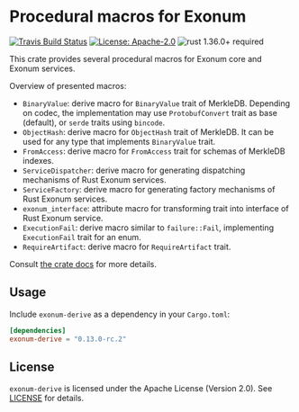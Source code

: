 # Procedural macros for Exonum

[![Travis Build Status](https://img.shields.io/travis/exonum/exonum/master.svg?label=Linux%20Build)](https://travis-ci.com/exonum/exonum)
[![License: Apache-2.0](https://img.shields.io/github/license/exonum/exonum.svg)](https://github.com/exonum/exonum/blob/master/LICENSE)
![rust 1.36.0+ required](https://img.shields.io/badge/rust-1.36.0+-blue.svg?label=Required%20Rust)

This crate provides several procedural macros for Exonum core and Exonum services.

Overview of presented macros:

- `BinaryValue`: derive macro for `BinaryValue` trait of MerkleDB.
  Depending on codec, the implementation may use `ProtobufConvert`
  trait as base (default), or `serde` traits using `bincode`.
- `ObjectHash`: derive macro for `ObjectHash` trait of MerkleDB.
  It can be used for any type that implements `BinaryValue` trait.
- `FromAccess`: derive macro for `FromAccess` trait for schemas of
  MerkleDB indexes.
- `ServiceDispatcher`: derive macro for generating dispatching mechanisms
  of Rust Exonum services.
- `ServiceFactory`: derive macro for generating factory mechanisms
  of Rust Exonum services.
- `exonum_interface`: attribute macro for transforming trait into interface
  of Rust Exonum service.
- `ExecutionFail`: derive macro similar to `failure::Fail`, implementing
  `ExecutionFail` trait for an enum.
- `RequireArtifact`: derive macro for `RequireArtifact` trait.

Consult [the crate docs](https://docs.rs/exonum-derive) for more details.

## Usage

Include `exonum-derive` as a dependency in your `Cargo.toml`:

```toml
[dependencies]
exonum-derive = "0.13.0-rc.2"
```

## License

`exonum-derive` is licensed under the Apache License (Version 2.0).
See [LICENSE](LICENSE) for details.
